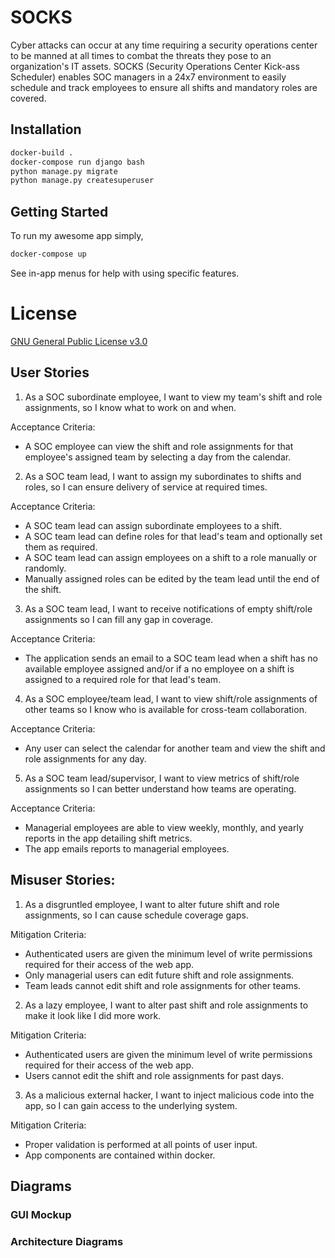 # SOCKS
Cyber attacks can occur at any time requiring a security operations center to be manned at all times to combat the threats they pose to an organization's IT assets. SOCKS (Security Operations Center Kick-ass Scheduler) enables SOC managers in a 24x7 environment to easily schedule and track employees to ensure all shifts and mandatory roles are covered.

## Installation
```bash
docker-build .
docker-compose run django bash
python manage.py migrate
python manage.py createsuperuser
```

## Getting Started
To run my awesome app simply,
```bash
docker-compose up
```
See in-app menus for help with using specific features.

# License
[GNU General Public License v3.0](https://github.com/groth001/socks/blob/master/LICENSE)

## User Stories
1. As a SOC subordinate employee, I want to view my team's shift and role assignments, so I know what to work on and when.

Acceptance Criteria: 
- A SOC employee can view the shift and role assignments for that employee's assigned team by selecting a day from the calendar.

2. As a SOC team lead, I want to assign my subordinates to shifts and roles, so I can ensure delivery of service at required times.

Acceptance Criteria:
- A SOC team lead can assign subordinate employees to a shift.
- A SOC team lead can define roles for that lead's team and optionally set them as required.
- A SOC team lead can assign employees on a shift to a role manually or randomly.
- Manually assigned roles can be edited by the team lead until the end of the shift.

3. As a SOC team lead, I want to receive notifications of empty shift/role assignments so I can fill any gap in coverage.

Acceptance Criteria:
- The application sends an email to a SOC team lead when a shift has no available employee assigned and/or if a no employee on a shift is assigned to a required role for that lead's team.

4. As a SOC employee/team lead, I want to view shift/role assignments of other teams so I know who is available for cross-team collaboration.

Acceptance Criteria: 
- Any user can select the calendar for another team and view the shift and role assignments for any day.

5. As a SOC team lead/supervisor, I want to view metrics of shift/role assignments so I can better understand how teams are operating.

Acceptance Criteria:
- Managerial employees are able to view weekly, monthly, and yearly reports in the app detailing shift metrics.
- The app emails reports to managerial employees.

## Misuser Stories:
1. As a disgruntled employee, I want to alter future shift and role assignments, so I can cause schedule coverage gaps.

Mitigation Criteria:
- Authenticated users are given the minimum level of write permissions required for their access of the web app.
- Only managerial users can edit future shift and role assignments.
- Team leads cannot edit shift and role assignments for other teams.

2. As a lazy employee, I want to alter past shift and role assignments to make it look like I did more work.

Mitigation Criteria:
- Authenticated users are given the minimum level of write permissions required for their access of the web app.
- Users cannot edit the shift and role assignments for past days.

3. As a malicious external hacker, I want to inject malicious code into the app, so I can gain access to the underlying system.

Mitigation Criteria:
- Proper validation is performed at all points of user input.
- App components are contained within docker.

## Diagrams

### GUI Mockup

### Architecture Diagrams
